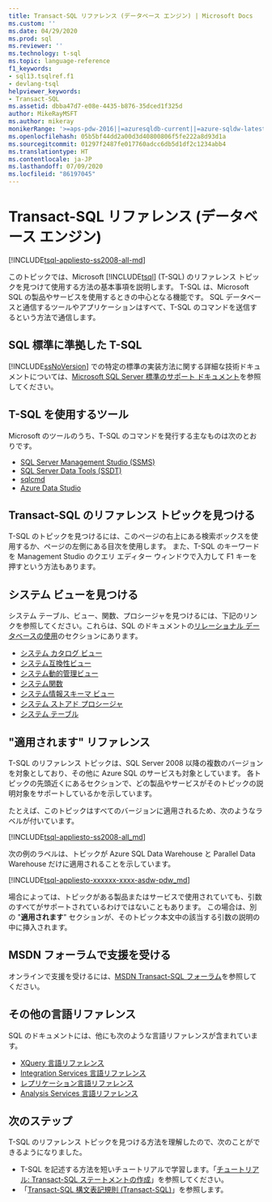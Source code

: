 ```yaml
---
title: Transact-SQL リファレンス (データベース エンジン) | Microsoft Docs
ms.custom: ''
ms.date: 04/29/2020
ms.prod: sql
ms.reviewer: ''
ms.technology: t-sql
ms.topic: language-reference
f1_keywords:
- sql13.tsqlref.f1
- devlang-tsql
helpviewer_keywords:
- Transact-SQL
ms.assetid: dbba47d7-e08e-4435-b876-35dced1f325d
author: MikeRayMSFT
ms.author: mikeray
monikerRange: '>=aps-pdw-2016||=azuresqldb-current||=azure-sqldw-latest||>=sql-server-2016||=sqlallproducts-allversions||>=sql-server-linux-2017||=azuresqldb-mi-current'
ms.openlocfilehash: 05b5bf44dd2a00d3d40800806f5fe222a8d93d1a
ms.sourcegitcommit: 01297f2487fe017760adcc6db5d1df2c1234abb4
ms.translationtype: HT
ms.contentlocale: ja-JP
ms.lasthandoff: 07/09/2020
ms.locfileid: "86197045"
---
```

# <a name="transact-sql-reference-database-engine"></a>Transact-SQL リファレンス (データベース エンジン)
[!INCLUDE[tsql-appliesto-ss2008-all-md](../includes/tsql-appliesto-ss2008-all-md.md)]

このトピックでは、Microsoft [!INCLUDE[tsql](../includes/tsql-md.md)] (T-SQL) のリファレンス トピックを見つけて使用する方法の基本事項を説明します。 T-SQL は、Microsoft SQL の製品やサービスを使用するときの中心となる機能です。 SQL データベースと通信するツールやアプリケーションはすべて、T-SQL のコマンドを送信するという方法で通信します。  

## <a name="t-sql-compliance-to-sql-standard"></a>SQL 標準に準拠した T-SQL
[!INCLUDE[ssNoVersion](../includes/ssnoversion-md.md)] での特定の標準の実装方法に関する詳細な技術ドキュメントについては、[Microsoft SQL Server 標準のサポート ドキュメント](https://docs.microsoft.com/openspecs/sql_standards/ms-sqlstandlp/89fb00b1-4b9e-4296-92ce-a2b3f7ca01d2)を参照してください。

## <a name="tools-that-use-t-sql"></a>T-SQL を使用するツール
Microsoft のツールのうち、T-SQL のコマンドを発行する主なものは次のとおりです。

- [SQL Server Management Studio (SSMS)](../ssms/download-sql-server-management-studio-ssms.md)
- [SQL Server Data Tools (SSDT)](../ssdt/download-sql-server-data-tools-ssdt.md)
- [sqlcmd](../tools/sqlcmd-utility.md)
- [Azure Data Studio](../azure-data-studio/what-is.md)
  
## <a name="locate-the-transact-sql-reference-topics"></a>Transact-SQL のリファレンス トピックを見つける  
T-SQL のトピックを見つけるには、このページの右上にある検索ボックスを使用するか、ページの左側にある目次を使用します。 また、T-SQL のキーワードを Management Studio のクエリ エディター ウィンドウで入力して F1 キーを押すという方法もあります。 
  
## <a name="find-system-views"></a>システム ビューを見つける
システム テーブル、ビュー、関数、プロシージャを見つけるには、下記のリンクを参照してください。これらは、SQL のドキュメントの[リレーショナル データベースの使用](../relational-databases/database-features.md)のセクションにあります。

- [システム カタログ ビュー](../relational-databases/system-catalog-views/catalog-views-transact-sql.md)
- [システム互換性ビュー](../relational-databases/system-compatibility-views/system-compatibility-views-transact-sql.md)
- [システム動的管理ビュー](../relational-databases/system-dynamic-management-views/system-dynamic-management-views.md)
- [システム関数](../relational-databases/system-functions/system-functions-category-transact-sql.md)
- [システム情報スキーマ ビュー](../relational-databases/system-information-schema-views/system-information-schema-views-transact-sql.md)
- [システム ストアド プロシージャ](../relational-databases/system-stored-procedures/system-stored-procedures-transact-sql.md)
- [システム テーブル](../relational-databases/system-tables/system-tables-transact-sql.md)

## <a name="applies-to-references"></a>"適用されます" リファレンス  
 T-SQL のリファレンス トピックは、SQL Server 2008 以降の複数のバージョンを対象としており、その他に Azure SQL のサービスも対象としています。 各トピックの先頭近くにあるセクションで、どの製品やサービスがそのトピックの説明対象をサポートしているかを示しています。 

たとえば、このトピックはすべてのバージョンに適用されるため、次のようなラベルが付いています。 
  
 [!INCLUDE[tsql-appliesto-ss2008-all_md](../includes/tsql-appliesto-ss2008-all-md.md)]   

次の例のラベルは、トピックが Azure SQL Data Warehouse と Parallel Data Warehouse だけに適用されることを示しています。

[!INCLUDE[tsql-appliesto-xxxxxx-xxxx-asdw-pdw_md](../includes/applies-to-version/asa-pdw.md)]

場合によっては、トピックがある製品またはサービスで使用されていても、引数のすべてがサポートされているわけではないこともあります。 この場合は、別の "**適用されます**" セクションが、そのトピック本文中の該当する引数の説明の中に挿入されます。  
 
## <a name="get-help-from-the-msdn-forum"></a>MSDN フォーラムで支援を受ける  
オンラインで支援を受けるには、[MSDN Transact-SQL フォーラム](https://social.msdn.microsoft.com/Forums/home)を参照してください。  
 
## <a name="see-other-language-references"></a>その他の言語リファレンス
SQL のドキュメントには、他にも次のような言語リファレンスが含まれています。
  
- [XQuery 言語リファレンス](../xquery/xquery-language-reference-sql-server.md)
- [Integration Services 言語リファレンス](../integration-services/integration-services-language-reference.md)
- [レプリケーション言語リファレンス](../relational-databases/replication/replication-language-reference.md)
- [Analysis Services 言語リファレンス](../mdx/analysis-services-language-reference.md)  

## <a name="next-steps"></a>次のステップ
T-SQL のリファレンス トピックを見つける方法を理解したので、次のことができるようになりました。

- T-SQL を記述する方法を短いチュートリアルで学習します。「[チュートリアル: Transact-SQL ステートメントの作成](../t-sql/tutorial-writing-transact-sql-statements.md)」を参照してください。 
- 「[Transact-SQL 構文表記規則 &#40;Transact-SQL&#41;](../t-sql/language-elements/transact-sql-syntax-conventions-transact-sql.md)」を参照します。  

  
  
